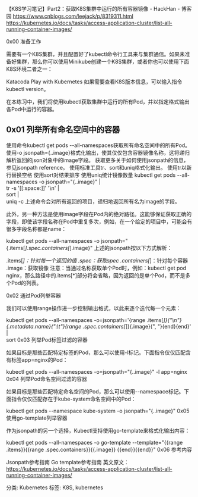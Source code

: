 
【K8S学习笔记】Part2：获取K8S集群中运行的所有容器镜像 - HackHan - 博客园 
https://www.cnblogs.com/leejack/p/8319311.html
https://kubernetes.io/docs/tasks/access-application-cluster/list-all-running-container-images/

0x00 准备工作

需要有一个K8S集群，并且配置好了kubectl命令行工具来与集群通信。如果未准备好集群，那么你可以使用Minikube创建一个K8S集群，或者你也可以使用下面K8S环境二者之一：

Katacoda
Play with Kubernetes
如果需要查看K8S版本信息，可以输入指令kubectl version。

在本练习中，我们将使用kubectl获取集群中运行的所有Pod，并以指定格式输出各Pod中运行的容器。

## 0x01 列举所有命名空间中的容器

使用命令kubectl get pods --all-namespaces获取所有命名空间中的所有Pod。
使用-o jsonpath={..image}格式化输出，使其仅仅包含容器镜像名称，这将递归解析返回的json对象中的image字段。
获取更多关于如何使用jsonpath的信息，参见jsonpath reference。
使用标准工具tr、sort和uniq格式化输出。
使用tr以新行替换空格
使用sort对结果排序
使用uniq统计镜像数量
kubectl get pods --all-namespaces -o jsonpath="{..image}" |\
tr -s '[[:space:]]' '\n' |\
sort |\
uniq -c
上述命令会对所有返回的项目，递归地返回所有名为image的字段。

此外，另一种方法是使用image字段在Pod内的绝对路径。这能够保证获取正确的字段，即使该字段名称在Pod中重复多次，例如，在一个给定的项目中，可能会有很多字段名称都是name：

kubectl get pods --all-namespaces -o jsonpath="{.items[*].spec.containers[*].image}"
上述的jsonpath按以下方式解析：

.items[*]：针对每一个返回的值
.spec：获取spec
.containers[*]：针对每个容器
.image：获取镜像
注意：当通过名称获取单个Pod时，例如：kubectl get pod nginx，那么路径中的.items[*]部分将会省略，因为返回的是单个Pod，而不是多个Pod的列表。

0x02 通过Pod列举容器

我们可以使用range操作进一步控制输出格式，以此来逐个迭代每一个元素：

kubectl get pods --all-namespaces -o=jsonpath='{range .items[*]}{"\n"}{.metadata.name}{":\t"}{range .spec.containers[*]}{.image}{", "}{end}{end}' |\
sort
0x03 列举Pod标签过滤的容器

如果目标是那些匹配特定标签的Pod，那么可以使用-l标记。下面指令仅仅匹配含有标签app=nginx的Pod：

kubectl get pods --all-namespaces -o=jsonpath="{..image}" -l app=nginx
0x04 列举Pod命名空间过滤的容器

如果目标是那些匹配特定命名空间的Pod，那么可以使用--namespace标记。下面指令仅仅匹配存在于kube-system命名空间中的Pod：

kubectl get pods --namespace kube-system -o jsonpath="{..image}"
0x05 使用go-template列举容器

作为jsonpath的另一个选择，Kubectl支持使用go-template来格式化输出内容：

kubectl get pods --all-namespaces -o go-template --template="{{range .items}}{{range .spec.containers}}{{.image}} {{end}}{{end}}"
0x06 参考内容

Jsonpath参考指南
Go template参考指南
英文原文：https://kubernetes.io/docs/tasks/access-application-cluster/list-all-running-container-images/

分类: Kubernetes
标签: K8S, kubernetes
